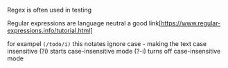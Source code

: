 Regex is often used in testing

Regular expressions are language neutral a good link[https://www.regular-expressions.info/tutorial.html]

for exampel `(/todo/i)` this notates ignore case - making the text case insensitive
(?i) starts case-insensitive mode
(?-i) turns off case-insensitive mode